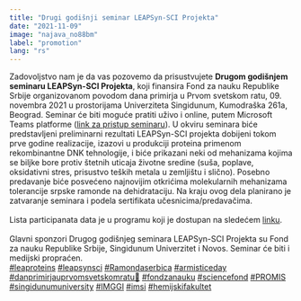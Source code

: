 ```yaml
---
title: "Drugi godišnji seminar LEAPSyn-SCI Projekta"
date: "2021-11-09"
image: "najava_no88bm"
label: "promotion"
lang: "rs"
---
```


Zadovoljstvo nam je da vas pozovemo da prisustvujete <strong>Drugom godišnjem seminaru LEAPSyn-SCI  Projekta</strong>, koji finansira Fond za nauku Republike Srbije organizovanom povodom dana primirja u Prvom svetskom ratu, 09. novembra 2021 u prostorijama Univerziteta Singidunum, Kumodraška 261a, Beograd. Seminar će biti moguće pratiti uživo i online, putem Microsoft Teams platforme (<a href='https://teams.microsoft.com/dl/launcher/launcher.html?url=%2F_%23%2Fl%2Fmeetup-join%2F19%3Ameeting_MDg0Y2I4YjEtNGQ3OS00ZWZmLTk4OGYtOTAzOTQyM2UzMTA0%40thread.v2%2F0%3Fcontext%3D%257b%2522Tid%2522%253a%25226803bd81-0152-4226-8452-fa21ab46b15f%2522%252c%2522Oid%2522%253a%25220c06dc86-7b95-4162-97e4-a72fbf6465ec%2522%257d%26anon%3Dtrue&type=meetup-join&deeplinkId=1896a283-06f6-4d88-9213-6bf172a7127c&directDl=true&msLaunch=true&enableMobilePage=true&suppressPrompt=true&suppressAutoDownload=true'>link za pristup seminaru</a>). U okviru seminara biće predstavljeni preliminarni rezultati LEAPSyn-SCI projekta dobijeni tokom prve godine realizacije, izazovi u produkciji proteina primenom rekombinantne DNK tehnologije, i biće prikazani neki od mehanizama kojima se biljke bore protiv štetnih uticaja životne sredine (suša, poplave, oksidativni stres, prisustvo teških metala u zemljištu i slično). Posebno predavanje biće posvećeno najnovijim otkrićima molekularnih mehanizama tolerancije srpske ramonde na dehidrataciju. Na kraju ovog dela planirano je zatvaranje seminara i podela sertifikata učesnicima/predavačima. 
<br/>
<br/>
Lista participanata data je u programu koji je dostupan na sledećem <a href="https://drive.google.com/file/d/1g1tGFtnsdjq4qlZpu94AmsA2cWkzoZmZ/view">linku</a>.
<br/>
<br/>
Glavni sponzori Drugog godišnjeg seminara LEAPSyn-SCI  Projekta su Fond za nauku Republike Srbije, Singidunum Univerzitet i Novos. Seminar će biti i medijski propraćen.
<br/>
<a href=''>#leaproteins</a> 
<a href=''>#leapsynsci</a>
<a href=''>#Ramondaserbica</a>
<a href=''>#armisticeday</a>
<a href=''>#danprimirjauprvomsvetskomratu🌺</a>
<a href=''>#fondzanauku</a> 
<a href=''>#sciencefond</a> 
<a href=''>#PROMIS</a> 
<a href=''>#singidunumuniversity</a>
<a href=''>#IMGGI</a>
<a href=''>#imsi</a>
<a href=''>#hemijskifakultet</a>  
